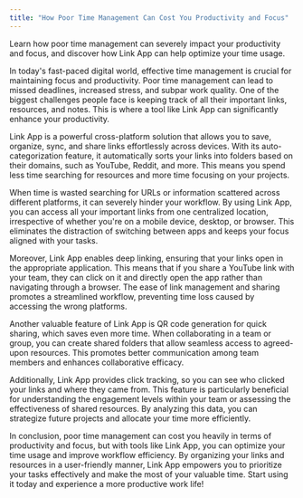 ```yaml
---
title: "How Poor Time Management Can Cost You Productivity and Focus"
---
```


Learn how poor time management can severely impact your productivity and focus, and discover how Link App can help optimize your time usage.

In today's fast-paced digital world, effective time management is crucial for maintaining focus and productivity. Poor time management can lead to missed deadlines, increased stress, and subpar work quality. One of the biggest challenges people face is keeping track of all their important links, resources, and notes. This is where a tool like Link App can significantly enhance your productivity.

Link App is a powerful cross-platform solution that allows you to save, organize, sync, and share links effortlessly across devices. With its auto-categorization feature, it automatically sorts your links into folders based on their domains, such as YouTube, Reddit, and more. This means you spend less time searching for resources and more time focusing on your projects.

When time is wasted searching for URLs or information scattered across different platforms, it can severely hinder your workflow. By using Link App, you can access all your important links from one centralized location, irrespective of whether you're on a mobile device, desktop, or browser. This eliminates the distraction of switching between apps and keeps your focus aligned with your tasks.

Moreover, Link App enables deep linking, ensuring that your links open in the appropriate application. This means that if you share a YouTube link with your team, they can click on it and directly open the app rather than navigating through a browser. The ease of link management and sharing promotes a streamlined workflow, preventing time loss caused by accessing the wrong platforms.

Another valuable feature of Link App is QR code generation for quick sharing, which saves even more time. When collaborating in a team or group, you can create shared folders that allow seamless access to agreed-upon resources. This promotes better communication among team members and enhances collaborative efficacy.

Additionally, Link App provides click tracking, so you can see who clicked your links and where they came from. This feature is particularly beneficial for understanding the engagement levels within your team or assessing the effectiveness of shared resources. By analyzing this data, you can strategize future projects and allocate your time more efficiently.

In conclusion, poor time management can cost you heavily in terms of productivity and focus, but with tools like Link App, you can optimize your time usage and improve workflow efficiency. By organizing your links and resources in a user-friendly manner, Link App empowers you to prioritize your tasks effectively and make the most of your valuable time. Start using it today and experience a more productive work life!